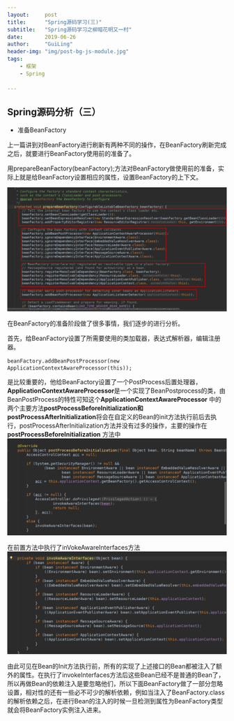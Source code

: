 ```yaml
---
layout:     post
title:      "Spring源码学习(三)"
subtitle:   "Spring源码学习之柳暗花明又一村"
date:       2019-06-26
author:     "GuiLing"
header-img: "img/post-bg-js-module.jpg"
tags:
    - 框架
    - Spring

---
```


## Spring源码分析（三）

- 准备BeanFactory

上一篇讲到对BeanFactory进行刷新有两种不同的操作，在BeanFactory刷新完成之后，就要进行BeanFactory使用前的准备了。

用prepareBeanFactory(beanFactory);方法对BeanFactory做使用前的准备，实际上就是给BeanFactory设置相应的属性，设置BeanFactory的上下文。

![img](\img\spring\2018\12\7nndu91d6cgsrpdpgdh068u1fl.png)

在BeanFactory的准备阶段做了很多事情，我们逐步的进行分析。

首先，给BeanFactory设置了所需要使用的类加载器，表达式解析器，编辑注册器。

```
beanFactory.addBeanPostProcessor(new ApplicationContextAwareProcessor(this));
```

是比较重要的，他给BeanFactory设置了一个PostProcess后置处理器，**ApplicationContextAwareProcessor**是一个实现了BeanPostprocess的类，由BeanPostProcess的特性可知这个**ApplicationContextAwareProcessor** 中的两个主要方法**postProcessBeforeInitialization和postProcessAfterInitialization**将会在自定义的Bean的init方法执行前后去执行，postProcessAfterInitialization方法并没有过多的操作，主要的操作在 **postProcessBeforeInitialization** 方法中![img](\img\spring\2018\12\7ur95mi9t6g5cput1nguhs8abp.png)

在前置方法中执行了inVokeAwareInterfaces方法![img](\img\spring\2018\12\1tjvu1ukjchu2pum2kdk10e71s.png)

由此可见在Bean的Init方法执行前，所有的实现了上述接口的Bean都被注入了额外的属性。在执行了invokeInterfaces方法后这些Bean已经不是普通的Bean了，所以再做Bean的依赖注入是要忽略他们，所以下面BeanFactory做了一部分忽略设置，相对性的还有一些必不可少的解析依赖，例如当注入了BeanFactory.class的解析依赖之后，在进行Bean的注入的时候一旦检测到属性为BeanFactory类型就会将BeanFactory实例注入进来。